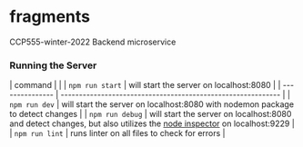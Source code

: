 # fragments

CCP555-winter-2022 Backend microservice

### Running the Server

| command | |
| `npm run start` | will start the server on localhost:8080 |
| --------------- | ------------------------------------------------------------ |
| `npm run dev` | will start the server on localhost:8080 with nodemon package to detect changes |
| `npm run debug` | will start the server on localhost:8080 and detect changes, but also utilizes the [node inspector](https://nodejs.org/en/docs/guides/debugging-getting-started/) on localhost:9229 |
| `npm run lint` | runs linter on all files to check for errors |

